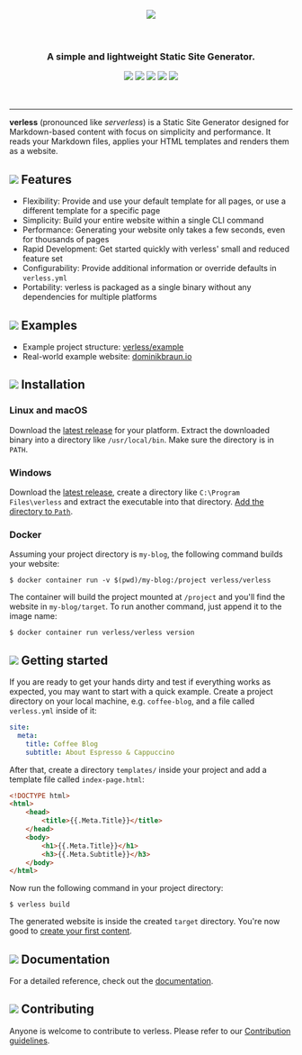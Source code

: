<p align="center">
<br>
<br>
<br>
<img src="https://verless.dominikbraun.io/assets/img/logo-github.png">
<br>
<br>
<br>
</p>

<h3 align="center">A simple and lightweight Static Site Generator.</h3>

<p align="center">
<a href="https://circleci.com/gh/dominikbraun/cleanup"><img src="https://circleci.com/gh/dominikbraun/cleanup.svg?style=shield"></a>
<a href="https://goreportcard.com/report/github.com/dominikbraun/cleanup"><img src="https://goreportcard.com/badge/github.com/dominikbraun/cleanup"></a>
<a href="https://www.codefactor.io/repository/github/dominikbraun/cleanup"><img src="https://www.codefactor.io/repository/github/dominikbraun/cleanup/badge" /></a>
<a href="https://github.com/dominikbraun/cleanup/releases"><img src="https://img.shields.io/github/v/release/dominikbraun/cleanup?sort=semver"></a>
<a href="https://github.com/dominikbraun/cleanup/blob/master/LICENSE"><img src="https://img.shields.io/badge/license-Apache--2.0-brightgreen"></a>
<br>
<br>
<br>
</p>

---

**verless** (pronounced like _serverless_) is a Static Site Generator designed for Markdown-based content with focus on
simplicity and performance. It reads your Markdown files, applies your HTML templates and renders them as a website.

## <img src="https://verless.dominikbraun.io/assets/img/dot.png"> Features

* Flexibility: Provide and use your default template for all pages, or use a different template for a specific page
* Simplicity: Build your entire website within a single CLI command
* Performance: Generating your website only takes a few seconds, even for thousands of pages
* Rapid Development: Get started quickly with verless' small and reduced feature set
* Configurability: Provide additional information or override defaults in `verless.yml`
* Portability: verless is packaged as a single binary without any dependencies for multiple platforms

## <img src="https://verless.dominikbraun.io/assets/img/dot.png"> Examples

* Example project structure: [verless/example](https://github.com/verless/example)
* Real-world example website: [dominikbraun.io](https://dominikbraun.io)

## <img src="https://verless.dominikbraun.io/assets/img/dot.png"> Installation

### Linux and macOS

Download the [latest release](https://github.com/verless/verless/releases) for your platform. Extract the
downloaded binary into a directory like `/usr/local/bin`. Make sure the directory is in `PATH`.

### Windows

Download the [latest release](https://github.com/verless/verless/releases), create a directory like
`C:\Program Files\verless` and extract the executable into that directory.
[Add the directory to `Path`](https://www.computerhope.com/issues/ch000549.htm).

### Docker

Assuming your project directory is `my-blog`, the following command builds your website:

```shell script
$ docker container run -v $(pwd)/my-blog:/project verless/verless
```

The container will build the project mounted at `/project` and you'll find the website in `my-blog/target`. To run
another command, just append it to the image name:

```shell script
$ docker container run verless/verless version
```

## <img src="https://verless.dominikbraun.io/assets/img/dot.png"> Getting started

If you are ready to get your hands dirty and test if everything works as expected, you may want to start with a quick
example. Create a project directory on your local machine, e.g. `coffee-blog`, and a file called `verless.yml` inside of
it:

```yaml
site:
  meta:
    title: Coffee Blog
    subtitle: About Espresso & Cappuccino
```

After that, create a directory `templates/` inside your project and add a template file called `index-page.html`:

```html
<!DOCTYPE html>
<html>
    <head>
        <title>{{.Meta.Title}}</title>
    </head>
    <body>
        <h1>{{.Meta.Title}}</h1>
        <h3>{{.Meta.Subtitle}}</h3>
    </body>
</html>
```

Now run the following command in your project directory:

```shell script
$ verless build
```

The generated website is inside the created `target` directory. You're now good to
[create your first content](https://github.com/verless/verless/tree/master/docs).

## <img src="https://verless.dominikbraun.io/assets/img/dot.png"> Documentation

For a detailed reference, check out the [documentation](https://github.com/verless/verless/tree/master/docs).

## <img src="https://verless.dominikbraun.io/assets/img/dot.png"> Contributing

Anyone is welcome to contribute to verless. Please refer to our
[Contribution guidelines](https://github.com/verless/verless/blob/master/.github/CONTRIBUTING.md).
